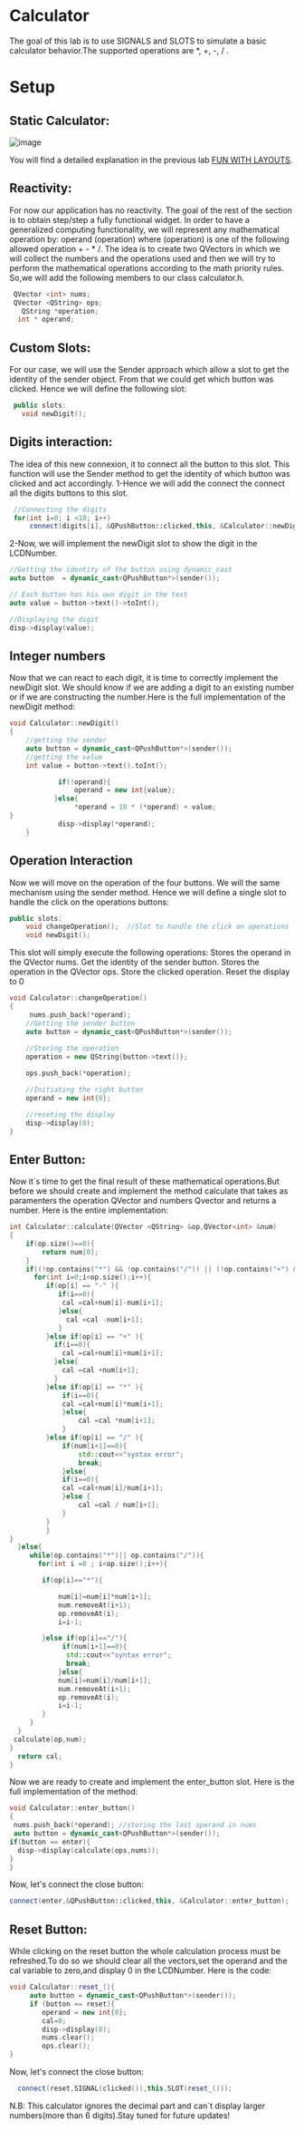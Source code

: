 # Calculator

The goal of this lab is to use SIGNALS and SLOTS to simulate a basic calculator behavior.The supported operations are *, +, -, / .

# Setup
## Static Calculator:

![image](https://github.com/imane0101010/Calculator/blob/d46c93b877cacea3a8bec4d1f65537faeaccd687/Calc.PNG)

 You will find a detailed explanation in the previous lab [FUN WITH LAYOUTS](Fun_With_Layouts/README.md).
 
## Reactivity:

For now our application has no reactivity. The goal of the rest of the section is to obtain step/step a fully functional widget.
In order to have a generalized computing functionality, we will represent any mathematical operation by:  operand (operation)
where (operation) is one of the following allowed operation + - * /.
The idea is to create two QVectors in which we will collect the numbers and the operations used and then we will try to perform the mathematical 
operations according to the math priority rules.
So,we will add the following members to our class calculator.h.

```cpp
 QVector <int> nums;
 QVector <QString> ops;
   QString *operation; 
  int * operand;
```

## Custom Slots:
For our case, we will use the Sender approach which allow a slot to get the identity of the sender object. From that we could get which button was clicked. Hence we will define the following slot:

```cpp
 public slots:
   void newDigit();
 ```
   
   ## Digits interaction:
 The idea of this new connexion, it to connect all the button to this slot. This function will use the Sender method to get the identity of which button was clicked and act accordingly.
 1-Hence we will add the connect the connect all the digits buttons to this slot.

```cpp
 //Connecting the digits
 for(int i=0; i <10; i++)
     connect(digits[i], &QPushButton::clicked,this, &Calculator::newDigit);
 ```
 
 2-Now, we will implement the newDigit slot to show the digit in the LCDNumber.
 
 ```cpp
 //Getting the identity of the button using dynamic_cast
auto button  = dynamic_cast<QPushButton*>(sender());

// Each button has his own digit in the text
auto value = button->text()->toInt();

//Displaying the digit
disp->display(value);
```

## Integer numbers
Now that we can react to each digit, it is time to correctly implement the newDigit slot. We should know if we are adding a digit to an existing number or if we are constructing the number.Here is the full implementation of the newDigit method:

```cpp
void Calculator::newDigit()
{
    //getting the sender
    auto button = dynamic_cast<QPushButton*>(sender());
    //getting the value
    int value = button->text().toInt();

            if(!operand){
                operand = new int{value};
           }else{
                *operand = 10 * (*operand) + value;
}
            disp->display(*operand);
    }
```

## Operation Interaction

Now we will move on the operation of the four buttons. We will the same mechanism using the sender method. Hence we will define a single slot to handle the click on the operations buttons:

```cpp
public slots:
    void changeOperation();  //Slot to handle the click on operations
    void newDigit();
```

This slot will simply execute the following operations:
Stores the operand in the QVector nums.
Get the identity of the sender button.
Stores the operation in the QVector ops.
Store the clicked operation.
Reset the display to 0

```cpp
void Calculator::changeOperation()
{
     nums.push_back(*operand);
    //Getting the sender button
    auto button = dynamic_cast<QPushButton*>(sender());
   
    //Storing the operation
    operation = new QString{button->text()};

    ops.push_back(*operation);

    //Initiating the right button
    operand = new int{0};

    //reseting the display
    disp->display(0);
}
```
## Enter Button:

Now it´s time to get the final result of these mathematical operations.But before we should create and implement the method calculate that takes as paramenters the operation QVector and numbers Qvector and returns a number.
Here is the entire implementation:

```cpp
int Calculator::calculate(QVector <QString> &op,QVector<int> &num)
{
    if(op.size()==0){
        return num[0];
    }
    if((!op.contains("*") && !op.contains("/")) || (!op.contains("+") && !op.contains("-"))){
      for(int i=0;i<op.size();i++){
         if(op[i] == "-" ){
            if(i==0){
             cal =cal+num[i]-num[i+1];
            }else{
              cal =cal -num[i+1];
            }
         }else if(op[i] == "+" ){
           if(i==0){
             cal =cal+num[i]+num[i+1];
           }else{
             cal =cal +num[i+1];
           }
         }else if(op[i] == "*" ){
             if(i==0){
             cal =cal+num[i]*num[i+1];
             }else{
                 cal =cal *num[i+1];
             }
         }else if(op[i] == "/" ){
             if(num[i+1]==0){
                 std::cout<<"syntax error";
                 break;
             }else{
             if(i==0){
             cal =cal+num[i]/num[i+1];
             }else {
                 cal =cal / num[i+1];
             }
         }
         }
}
  }else{
     while(op.contains("*")|| op.contains("/")){
       for(int i =0 ; i<op.size();i++){

        if(op[i]=="*"){

            num[i]=num[i]*num[i+1];
            num.removeAt(i+1);
            op.removeAt(i);
            i=i-1;

        }else if(op[i]=="/"){
             if(num[i+1]==0){
              std::cout<<"syntax error";
              break;
            }else{
            num[i]=num[i]/num[i+1];
            num.removeAt(i+1);
            op.removeAt(i);
            i=i-1;
        }
     }
  }
 calculate(op,num);
}
  return cal;
}
```
Now we are ready to create and implement the enter_button slot. Here is the full implementation of the method:

```cpp
void Calculator::enter_button()
{
 nums.push_back(*operand); //storing the last operand in nums
 auto button = dynamic_cast<QPushButton*>(sender());
if(button == enter){
  disp->display(calculate(ops,nums));
}
}
```
Now, let's connect the close button:
```cpp
connect(enter,&QPushButton::clicked,this, &Calculator::enter_button);
```
## Reset Button:

While clicking on the reset button the whole calculation process must be refreshed.To do so we should clear all the vectors,set the operand and the cal variable to zero,and display 0 in the LCDNumber.
Here is the code:
```cpp
void Calculator::reset_(){
     auto button = dynamic_cast<QPushButton*>(sender());
     if (button == reset){
        operand = new int{0};
        cal=0;
        disp->display(0);
        nums.clear();
        ops.clear();
}
```
Now, let's connect the close button:
```cpp
  connect(reset,SIGNAL(clicked()),this,SLOT(reset_()));
```


N.B: This calculator ignores the decimal part and can´t display larger numbers(more than 6 digits).Stay tuned for future updates!
